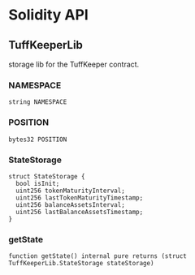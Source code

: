 # Solidity API

## TuffKeeperLib


storage lib for the TuffKeeper contract.





### NAMESPACE

```solidity
string NAMESPACE
```







### POSITION

```solidity
bytes32 POSITION
```







### StateStorage








```solidity
struct StateStorage {
  bool isInit;
  uint256 tokenMaturityInterval;
  uint256 lastTokenMaturityTimestamp;
  uint256 balanceAssetsInterval;
  uint256 lastBalanceAssetsTimestamp;
}
```

### getState

```solidity
function getState() internal pure returns (struct TuffKeeperLib.StateStorage stateStorage)
```








